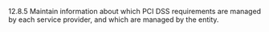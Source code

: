 12.8.5 Maintain information about which PCI 
DSS requirements are managed by each 
service provider, and which are managed by 
the entity. 


